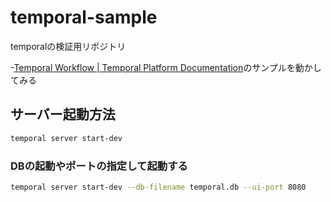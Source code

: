 # temporal-sample
temporalの検証用リポジトリ

-[Temporal Workflow | Temporal Platform Documentation](https://docs.temporal.io/workflows)のサンプルを動かしてみる

## サーバー起動方法

```bash
temporal server start-dev
```

### DBの起動やポートの指定して起動する

```bash
temporal server start-dev --db-filename temporal.db --ui-port 8080
```
